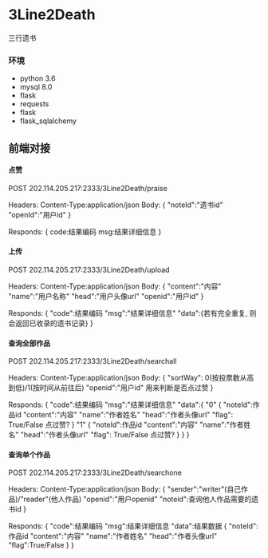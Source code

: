 # 3Line2Death
三行遗书
### 环境
- python 3.6
- mysql 8.0
- flask
- requests
- flask
- flask_sqlalchemy

## 前端对接
#### 点赞
POST 202.114.205.217:2333/3Line2Death/praise

Headers:
Content-Type:application/json
Body:
{
    "noteId":"遗书id"
    "openId":"用户id"
}

Responds:
{
    code:结果编码
    msg:结果详细信息
}

#### 上传
POST 202.114.205.217:2333/3Line2Death/upload

Headers:
Content-Type:application/json
Body:
{
    "content":"内容"
    "name":"用户名称"
    "head":"用户头像url"
    "openid":"用户id"
}

Responds:
{
    "code":结果编码
    "msg":"结果详细信息"
    "data":{若有完全重复, 则会返回已收录的遗书记录}
}

#### 查询全部作品
POST 202.114.205.217:2333/3Line2Death/searchall

Headers:
Content-Type:application/json
Body:
{
    "sortWay": 0(按投票数从高到低)/1(按时间从前往后)
    "openid":"用户id"  用来判断是否点过赞
}

Responds:
{
    "code":结果编码
    "msg":"结果详细信息"
    "data":{
              "0"
              {
                "noteId":作品id
                "content":"内容"
                "name":"作者姓名"
                "head":"作者头像url"
                "flag": True/False     点过赞?
              }
              "1"
              {
                "noteId":作品id
                "content":"内容"
                "name":"作者姓名"
                "head":"作者头像url"
                "flag": True/False     点过赞?
              }
           }
}

#### 查询单个作品
POST 202.114.205.217:2333/3Line2Death/searchone

Headers:
Content-Type:application/json
Body:
{
    "sender":"writer"(自己作品)/"reader"(他人作品)
    "openid":"用户openid"
    "noteid":查询他人作品需要的遗书id
}

Responds:
{
    "code":结果编码
    "msg":结果详细信息
    "data":结果数据
        {
            "noteId":作品id
            "content":"内容"
            "name":"作者姓名"
            "head":"作者头像url"
            "flag":True/False
        }
}
